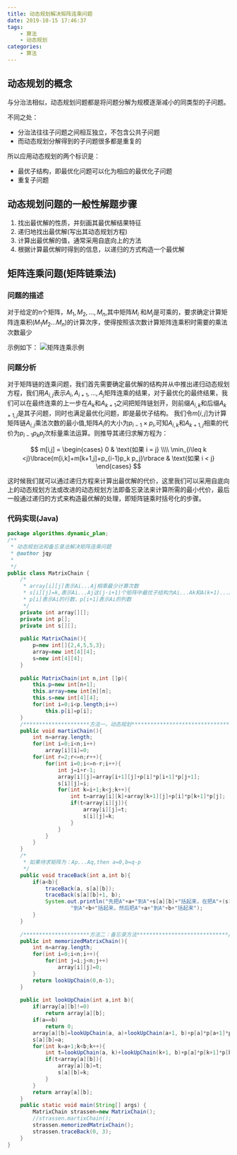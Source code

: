 ```yaml
---
title: 动态规划解决矩阵连乘问题
date: 2019-10-15 17:46:37
tags: 
    - 算法
    - 动态规划
categories:
    - 算法
---
```


## 动态规划的概念

与分治法相似，动态规划问题都是将问题分解为规模逐渐减小的同类型的子问题。
<!--more-->
不同之处：

- 分治法往往子问题之间相互独立，不包含公共子问题
- 而动态规划分解得到的子问题很多都是重复的

所以应用动态规划的两个标识是：

- 最优子结构，即最优化问题可以化为相应的最优化子问题
- 重复子问题

## 动态规划问题的一般性解题步骤

1. 找出最优解的性质，并刻画其最优解结果特征
2. 递归地找出最优解(写出其动态规划方程)
3. 计算出最优解的值，通常采用自底向上的方法
4. 根据计算最优解时得到的信息，以递归的方式构造一个最优解

## 矩阵连乘问题(矩阵链乘法)

### 问题的描述

对于给定的n个矩阵，$M_1,M_2,\dots,M_n$,其中矩阵$M_i$ 和$M_j$是可乘的，要求确定计算矩阵连乘积($M_1 M_2 \dots M_n$)的计算次序，使得按照该次数计算矩阵连乘积时需要的乘法次数最少

示例如下：
![矩阵连乘示例](https://i.loli.net/2019/10/15/UhrfbioWHdvOjpL.png)

### 问题分析

对于矩阵链的连乘问题，我们首先需要确定最优解的结构并从中推出递归动态规划方程，我们用$A_{i,j}$表示$A_i,A_{i+1},\dots,A_j$矩阵连乘的结果，对于最优化的最终结果，我们可以在最终连乘的上一步在$A_k$和$A_{k+1}$之间把矩阵链划开，则前缀$A_{i,k}$和后缀$A_{k+1,j}$是其子问题，同时也满足最优化问题，即是最优子结构。
我们令$m[i,j]$为计算矩阵链$A_{i,j}$乘法次数的最小值,矩阵$A_i$的大小为$p_{i-1}\times p_i$,可知$A_{i,k}$和$A_{k+1,j}$相乘的代价为$p_{i-1}p_k p_j$次标量乘法运算。则推导其递归求解方程为：

$$
	m[i,j] = 
	\begin{cases}
	0 & \text{如果 i = j} \\\\
	\min_{i\leq k <j}\lbrace{m[i,k]+m[k+1,j]+p_{i-1}p_k p_j}\rbrace & \text{如果 i < j}
	\end{cases}
$$

这时候我们就可以通过递归方程来计算出最优解的代价，这里我们可以采用自底向上的动态规划方法或改进的动态规划方法即备忘录法来计算所需的最小代价，最后一般通过递归的方式来构造最优解的处理，即矩阵链乘时括号化的步骤。

### 代码实现(Java)

```java
package algorithms.dynamic_plan;
/**
 * 动态规划法和备忘录法解决矩阵连乘问题
 * @author jqy
 *
 */
public class MatrixChain {
    /*
     * array[i][j]表示Ai...Aj相乘最少计算次数
     * s[i][j]=k,表示Ai...Aj这(j-i+1)个矩阵中最优子结构为Ai...Ak和A(k+1)...Aj
     * p[i]表示Ai的行数，p[i+1]表示Ai的列数
     */
	private int array[][];
	private int p[];
	private int s[][];
	
	public MatrixChain(){
		p=new int[]{2,4,5,5,3};
		array=new int[4][4];
		s=new int[4][4];
	}
	
	public MatrixChain(int n,int []p){
		this.p=new int[n+1];
		this.array=new int[n][n];
		this.s=new int[4][4];
		for(int i=0;i<p.length;i++)
			this.p[i]=p[i];
	}
	/*********************方法一，动态规划**********************************/
	public void martixChain(){
		int n=array.length;
		for(int i=0;i<n;i++) 
			array[i][i]=0;
		for(int r=2;r<=n;r++){
			for(int i=0;i<=n-r;i++){
				int j=i+r-1;
				array[i][j]=array[i+1][j]+p[i]*p[i+1]*p[j+1];
				s[i][j]=i;
				for(int k=i+1;k<j;k++){
					int t=array[i][k]+array[k+1][j]+p[i]*p[k+1]*p[j];
					if(t<array[i][j]){
						array[i][j]=t;
						s[i][j]=k;
					}
				}
			}
		}
	}
	/*
	 * 如果待求矩阵为：Ap...Aq,then a=0,b=q-p
	 */
	public void traceBack(int a,int b){
		if(a<b){
			traceBack(a, s[a][b]);
			traceBack(s[a][b]+1, b);
			System.out.println("先把A"+a+"到A"+s[a][b]+"括起来，在把A"+(s[a][b]+1)+
					"到A"+b+"括起来，然后把A"+a+"到A"+b+"括起来");
		}
	}
	
	/*********************方法二：备忘录方法*****************************/
	public int memorizedMatrixChain(){
		int n=array.length;
		for(int i=0;i<n;i++){
			for(int j=i;j<n;j++)
				array[i][j]=0;
		}
		return lookUpChain(0,n-1);
	}
	
	public int lookUpChain(int a,int b){
		if(array[a][b]!=0)
			return array[a][b];
		if(a==b)
			return 0;
		array[a][b]=lookUpChain(a, a)+lookUpChain(a+1, b)+p[a]*p[a+1]*p[b+1];
		s[a][b]=a;
		for(int k=a+1;k<b;k++){
			int t=lookUpChain(a, k)+lookUpChain(k+1, b)+p[a]*p[k+1]*p[b+1];
			if(t<array[a][b]){
				array[a][b]=t;
				s[a][b]=k;
			}
		}
		return array[a][b];
	}
	public static void main(String[] args) {
		MatrixChain strassen=new MatrixChain();
		//strassen.martixChain();
		strassen.memorizedMatrixChain();
		strassen.traceBack(0, 3);
	}
}
 
```